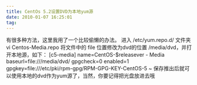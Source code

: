 ```yaml
---
title: CentOs 5.2设置DVD为本地yum源
date: 2010-01-07 16:25:01
tag: 
---
```


有很多种方法，这里我用了一个比较偷懒的办法。
进入 /etc/yum.repo.d/ 文件夹
vi Centos-Media.repo
将文件中的 file 位置修改为dvd的位置 /media/dvd，并打开本地源，如下：
[c5-media]
name=CentOS-$releasever - Media
baseurl=file:///media/dvd/
gpgcheck=0
enabled=1
gpgkey=file:///etc/pki/rpm-gpg/RPM-GPG-KEY-CentOS-5
~
保存推出后就可以使用本地的dvd作为yum源了，当然，你要记得把光盘放进去哦













